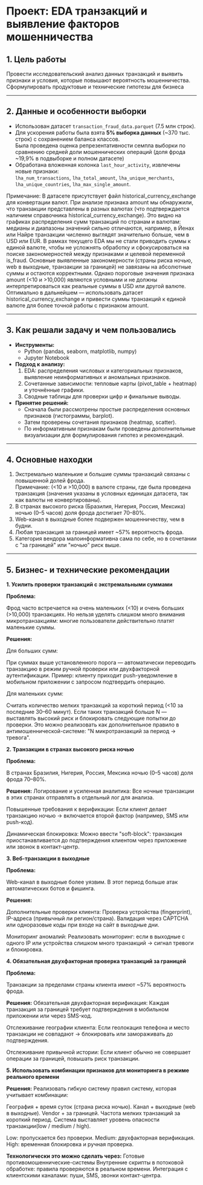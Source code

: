 # Проект: EDA транзакций и выявление факторов мошенничества

## 1. Цель работы
Провести исследовательский анализ данных транзакций и выявить признаки и условия, которые повышают вероятность мошенничества.
Сформулировать продуктовые и технические гипотезы для бизнеса

---

## 2. Данные и особенности выборки
- Использован датасет `transaction_fraud_data.parquet` (7.5 млн строк).  
- Для ускорения работы была взята **5% выборка данных** (~370 тыс. строк) с сохранением баланса классов.  
  Была проведена оценка репрезентативности семпла выборки по сравнению средней доли мошеннических операций (доля фрода ~19,9% в подвыборке и полном датасете)
- Обработана вложенная колонка `last_hour_activity`, извлечены новые признаки:  
  `lha_num_transactions`, `lha_total_amount`, `lha_unique_merchants`, `lha_unique_countries`, `lha_max_single_amount`.

Примечание: В датасете присутствует файл historical_currency_exchange для конвертации валют. 
При анализе признака amount мы обнаружили, что транзакции представлены в разных валютах (что подтверждается наличием справочника historical_currency_exchange).
Это видно на графиках распределения сумм транзакций по странам и валютам: медианы и диапазоны значений сильно отличаются, например, в Йенах или Найре транзакции численно выглядят значительно больше, 
чем в USD или EUR.
В рамках текущего EDA мы не стали приводить суммы к единой валюте, чтобы не усложнять обработку и сфокусироваться на поиске закономерностей между признаками и целевой переменной is_fraud.
Основные выявленные закономерности (страны риска ночью, web в выходные, транзакции за границей) не завязаны на абсолютные суммы и остаются корректными.
Однако пороговые значения признака amount (<10 и >10,000) являются условными и не должны интерпретироваться как реальные суммы в USD или другой валюте.
Оптимально в дальнейшем — использовать датасет historical_currency_exchange и привести суммы транзакций к единой валюте для более точной работы с признаком amount.
  
---

## 3. Как решали задачу и чем пользовались
- **Инструменты:**  
  - Python (pandas, seaborn, matplotlib, numpy)  
  - Jupyter Notebook  
- **Подход к анализу:**  
  1. EDA: распределения числовых и категориальных признаков, выявление неинформативных и аномальных признаков.  
  2. Сочетанные зависимости: тепловые карты (pivot_table + heatmap) и уточнённые графики.  
  3. Сводные таблицы для проверки цифр и финальные выводы.  
- **Принятие решений:**  
  - Сначала были рассмотрены простые распределения основных признаков (гистограммы, barplot).  
  - Затем проверены сочетания признаков (heatmap, scatter).  
  - По информативным признакам были проведены дополнительные визуализации для формулирования гипотез и рекомендаций.

---

## 4. Основные находки
1. Экстремально маленькие и большие суммы транзакций связаны с повышенной долей фрода.  
Примечание: (<10 и >10,000) в валюте страны, где была проведена транзакция (значения указаны в условных единицах датасета, так как валюты не конвертированы).
2. В странах высокого риска (Бразилия, Нигерия, Россия, Мексика) ночью (0–5 часов) доля фрода достигает 70–80%.  
3. Web-канал в выходные более подвержен мошенничеству, чем в будни.  
4. Любая транзакция за границей имеет ~57% вероятность фрода.  
5. Категория вендора малоинформативна сама по себе, но в сочетании с "за границей" или "ночью" риск выше.

---

## 5. Бизнес- и технические рекомендации
**1. Усилить проверки транзакций с экстремальными суммами**
   
**Проблема:**

Фрод часто встречается на очень маленьких (<10) и очень больших (>10,000) транзакциях.
Но нельзя уделять слишком много внимания микротранзакциям: многие пользователи действительно платят маленькие суммы.

**Решения:**

Для больших сумм:

При суммах выше установленного порога — автоматически переводить транзакцию в режим ручной проверки или двухфакторной аутентификации.
Пример: клиенту приходит push-уведомление в мобильном приложении с запросом подтвердить операцию.

Для маленьких сумм:

Считать количество мелких транзакций за короткий период (<10 за последние 30–60 минут).
Если таких транзакций больше N — выставлять высокий риск и блокировать следующие попытки до проверки.
Это можно реализовать как дополнительное правило в антимошеннической-системе: "N микротранзакций за период → тревога".

**2. Транзакции в странах высокого риска ночью**
   
**Проблема:**

В странах Бразилия, Нигерия, Россия, Мексика ночью (0–5 часов) доля фрода 70–80%.

**Решения:**
Логирование и усиленная аналитика:
Все ночные транзакции в этих странах отправлять в отдельный лог для анализа.

Повышенные требования к верификации:
Если клиент делает транзакцию ночью → включается второй фактор (например, SMS или push-код).

Динамическая блокировка:
Можно ввести "soft-block": транзакция приостанавливается до подтверждения клиентом через приложение или звонок в контакт-центр.

**3. Веб-транзакции в выходные**
   
**Проблема:**

Web-канал в выходные более уязвим. В этот период больше атак автоматических ботов и фишинга.

**Решения:**

Дополнительные проверки клиента:
Проверка устройства (fingerprint), IP-адреса (привычный ли регион/страна).
Валидация через CAPTCHA или одноразовые коды при входе на сайт в выходные дни.

Мониторинг аномалий:
Реализовать мониторинг: если в выходные с одного IP или устройства слишком много транзакций → сигнал тревоги и блокировка.

**4. Обязательная двухфакторная проверка транзакций за границей**
   
**Проблема:**

Транзакции за пределами страны клиента имеют ~57% вероятность фрода.

**Решения:**
Обязательная двухфакторная верификация:
Каждая транзакция за границей требует подтверждения в мобильном приложении или через SMS-код.

Отслеживание географии клиента:
Если геолокация телефона и место транзакции не совпадают → блокировать или замораживать до подтверждения.

Отслеживание привычной истории:
Если клиент обычно не совершает операции за границей, повышать риск транзакции.

**5. Использовать комбинации признаков для мониторинга в режиме реального времени**

**Решения:**
Реализовать гибкую систему правил систему, которая учитывает комбинации:

География + время суток (страна риска ночью).
Канал + выходные (web в выходные).
Vendor + за границей.
Частота мелких транзакций за короткий период.
Система выставляет уровень опасности транзакции(low / medium / high).

Low: пропускается без проверки.
Medium: двухфакторная верификация.
High: временная блокировка и ручная проверка.

**Технологически это можно сделать через:**
Готовые противомошеннические-системы
Внутренние скрипты в потоковой обработке: правила проверяются в реальном времени.
Интеграция с клиентскими каналами: пуши, SMS, звонки контакт-центра.




